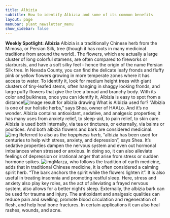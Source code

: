 ```yaml
---
title: Albizia
subtitle: How to identify Albizia and some of its common benefits
layout: page
menubar: plant_newsletter_menu
show_sidebar: false
---
```






**Weekly Spotlight: Albizia**
Albizia is a traditionally Chinese herb from the Mimosa, or Persian Silk, tree (though it has roots in many medicinal traditions from around the world). The flowers, which are actually a large cluster of long colorful stamens, are often compared to fireworks or starbursts, and have a soft silky feel - hence the origin of the name Persian Silk tree. In Nevada County, you can find the delicate leafy fronds and fluffy pink or yellow flowers growing in more temperate zones where it has access to water. To identify it, look for medium height trees with giant clusters of tiny-leafed stems, often hanging in shaggy looking fronds, and large puffy flowers that give the tree a broad and branchy body. With its color and bulkiness, once you can identify it, Albizia is easy to spot from a distance!![Image result for albizia drawing](https://lh5.googleusercontent.com/bz9f_OXhkPp9vUGclAUXeYCio89ogSqP4-Z2zVutKjzCygfBEsC0wKPvYoiqj8xn17V5-AFvlSLmOVa-7nFAmhG69oO5UG_Hpk2mvbECAAJQhEGBBwxFZpRzdswTkovI7Z1_g-pI)
What is Albizia used for?
“Albizia is one of our holistic herbs,” says Shea, owner of HAALo. And it’s no wonder. Albizia contains antioxidant, sedative, and analgesic properties; it has many uses from anxiety relief, to sleep-aid, to pain relief, to skin care.
Albizia is used both internally, via tea or tinctures, or externally, via balms or poultices. And both albizia flowers and bark are considered medicinal.![img](https://lh3.googleusercontent.com/pAw6NTA_U8-Jauio4pxIAixbLRjFFsHVZl6urq6tRmw5IbMTmpr9HiN0EOY5icyaGo822Ouq3BMumbQNaZI_EDPk-R5X4DPDoPd4rE3YSown1MTK_sn1c7Xl2NJcLVm_enC3r7ws)
Referred to also as the *happiness herb*, “albizia has been used for centuries to help with stress, anxiety, and depression”, says Shea. It’s sedative properties dampen the nervous system and even out hormonal imbalances when stressed or anxious. In doing so, it can also alleviate feelings of depression or irrational anger that arise from stress or sudden hormone spikes.
![img](https://lh6.googleusercontent.com/GIO8AIP6skH65eOCGTs35Ef8loXjMtPdClr1jLRsAWzLO2DyuHZNjkCWlp46G7HxVjyUaPWOqQQVTIq0U-HWcU8M-AjmMgL4qzw8393Mys3wjy7t9gb-EE90L4EaSWLWecsBqKWi)Marza, who follows the tradition of earth medicine, adds that in traditional Chinese medicine, it is often considered a calming spirit herb. “The bark anchors the spirit while the flowers lighten it”. 
It is also useful in treating insomnia and promoting restful sleep. Here, stress and anxiety also play key roles, as the act of alleviating a frayed nervous system, also allows for a better night’s sleep.
Externally, the albizia bark can be used for trauma and injury. The antioxidant and analgesic qualities can reduce pain and swelling, promote blood circulation and regeneration of flesh, and help heal bone fractures. In certain applications it can also heal rashes, wounds, and acne.